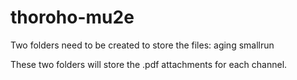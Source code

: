 # thoroho-mu2e

Two folders need to be created to store the files:
aging
smallrun

These two folders will store the .pdf attachments for each channel.
